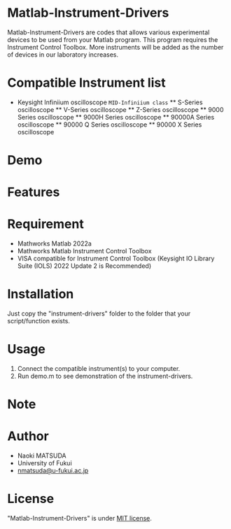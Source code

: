 # Matlab-Instrument-Drivers

Matlab-Instrument-Drivers are codes that allows various experimental devices to be used from your Matlab program. This program requires the Instrument Control Toolbox.
More instruments will be added as the number of devices in our laboratory increases.

# Compatible Instrument list

* Keysight Infiniium oscilloscope `MID-Infiniium class`
	** S-Series oscilloscope
	** V-Series oscilloscope
	** Z-Series oscilloscope
	** 9000 Series oscilloscope
	** 9000H Series oscilloscope
	** 90000A Series oscilloscope
	** 90000 Q Series oscilloscope
	** 90000 X Series oscilloscope


# Demo


# Features


# Requirement
 
* Mathworks Matlab 2022a
* Mathworks Matlab Instrument Control Toolbox
* VISA compatible for Instrument Control Toolbox (Keysight IO Library Suite (IOLS) 2022 Update 2 is Recommended) 

# Installation

Just copy the "instrument-drivers" folder to the folder that your script/function exists.
 
# Usage

1. Connect the compatible instrument(s) to your computer.
2. Run demo.m to see demonstration of the instrument-drivers. 
 
# Note
 

 
# Author
 
* Naoki MATSUDA
* University of Fukui
* nmatsuda@u-fukui.ac.jp
 
# License
 
"Matlab-Instrument-Drivers" is under [MIT license](https://en.wikipedia.org/wiki/MIT_License).
 